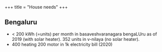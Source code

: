 +++
title = "House needs"
+++

## Bengaluru
- < 200 kWh (=units) per month in basaveshvaranagara bengaLUru as of 2019 (with solar heater). 352 units in v-nilaya (no solar heater).
- 400 heating 200 motor in 1k electricity bill (2020)
